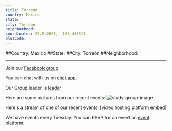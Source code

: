```yaml
---
title: Torreón
country: Mexico
state: 
city: Torreón
neighborhood: 
coordinates: 25.542698, -103.410513
plusCode:
---
```


##Country: Mexico
##State: 
##City: Torreón
##Neighborhood: 
*****
Join our [Facebook group](https://www.facebook.com/groups/free.code.camp.torreon).

You can chat with us on [chat app]().

Our Group leader is [leader]()

Here are some pictures from our recent events:
![study-group-image]()

Here's a stream of one of our recent events:
[video hosting platform embed]

We have events every Tuesday. You can RSVP for an event on [event platform]().
